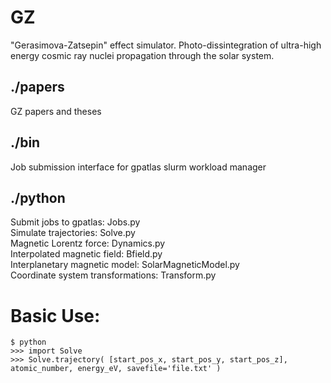 # GZ
"Gerasimova-Zatsepin" effect simulator.
Photo-dissintegration of ultra-high energy cosmic ray nuclei propagation 
through the solar system.  

## ./papers
GZ papers and theses  

## ./bin
Job submission interface for gpatlas slurm workload manager    

## ./python
Submit jobs to gpatlas: Jobs.py  
Simulate trajectories: Solve.py  
Magnetic Lorentz force: Dynamics.py  
Interpolated magnetic field: Bfield.py  
Interplanetary magnetic model: SolarMagneticModel.py  
Coordinate system transformations: Transform.py  
  
# Basic Use:  
```
$ python  
>>> import Solve  
>>> Solve.trajectory( [start_pos_x, start_pos_y, start_pos_z], atomic_number, energy_eV, savefile='file.txt' )  
```  
  